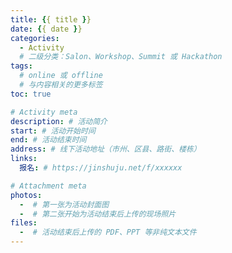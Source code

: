 ```yaml
---
title: {{ title }}
date: {{ date }}
categories:
  - Activity
  # 二级分类：Salon、Workshop、Summit 或 Hackathon
tags:
  # online 或 offline
  # 与内容相关的更多标签
toc: true

# Activity meta
description: # 活动简介
start: # 活动开始时间
end: # 活动结束时间
address: # 线下活动地址（市州、区县、路街、楼栋）
links:
  报名: # https://jinshuju.net/f/xxxxxx

# Attachment meta
photos:
  -  # 第一张为活动封面图
  -  # 第二张开始为活动结束后上传的现场照片
files:
  -  # 活动结束后上传的 PDF、PPT 等非纯文本文件
---
```

